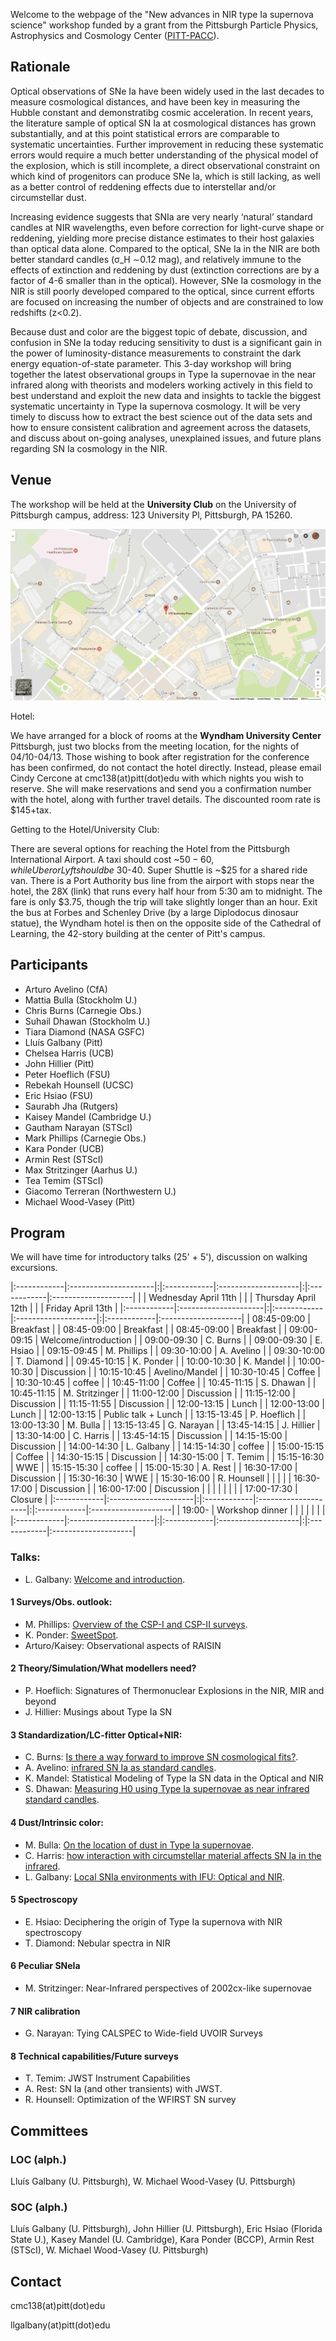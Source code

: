 Welcome to the webpage of the "New advances in NIR type Ia supernova science" workshop funded by a grant from the Pittsburgh Particle Physics, Astrophysics and Cosmology Center ([PITT-PACC](http://www.physicsandastronomy.pitt.edu/pittpacc)).

## Rationale

Optical observations of SNe Ia have been widely used in the last decades to measure cosmological distances, and have been key in measuring the Hubble constant and demonstratibg cosmic acceleration. In recent years, the literature sample of optical SN Ia at cosmological distances has grown substantially, and at this point statistical errors are comparable to systematic uncertainties. Further improvement in reducing these systematic errors would require a much better understanding of the physical model of the explosion, which is still incomplete, a direct observational constraint on which kind of progenitors can produce SNe Ia, which is still lacking, as well as a better control of reddening effects due to interstellar and/or circumstellar dust.

Increasing evidence suggests that SNIa are very nearly ‘natural’ standard candles at NIR wavelengths, even before correction for light-curve shape or reddening, yielding more precise distance estimates to their host galaxies than optical data alone. Compared to the optical, SNe Ia in the NIR are both better standard candles (σ_H ∼0.12 mag), and relatively immune to the effects of extinction and reddening by dust (extinction corrections are by a factor of 4-6 smaller than in the optical). However, SNe Ia cosmology in the NIR is still poorly developed compared to the optical, since current efforts are focused on increasing the number of objects and are constrained to low redshifts (z<0.2).

Because dust and color are the biggest topic of debate, discussion, and confusion in SNe Ia today reducing sensitivity to dust is a significant gain in the power of luminosity-distance measurements to constraint the dark energy equation-of-state parameter. This 3-day workshop will bring together the latest observational groups in Type Ia supernovae in the near infrared along with theorists and modelers working actively in this field to best understand and exploit the new data and insights to tackle the biggest systematic
uncertainty in Type Ia supernova cosmology. It will be very timely to discuss how to extract the best science out of the data sets and how to ensure consistent calibration and agreement across the datasets, and discuss about on-going analyses, unexplained issues, and future plans regarding SN Ia cosmology in the NIR.

## Venue

The workshop will be held at the **University Club** on the University of Pittsburgh campus, address: 123 University Pl, Pittsburgh, PA 15260. 

[![](https://raw.githubusercontent.com/snianir/webpage/master/map.png)](https://www.google.com/maps/place/123+University+Pl,+Pittsburgh,+PA+15213/@40.4441628,-79.9567206,16.79z/data=!4m13!1m7!3m6!1s0x8834f22915b10c2f:0x4034aeb788d64a44!2s123+University+Pl,+Pittsburgh,+PA+15213!3b1!8m2!3d40.444211!4d-79.9568323!3m4!1s0x8834f22915b10c2f:0x4034aeb788d64a44!8m2!3d40.444211!4d-79.9568323?hl=en)

Hotel:

We have arranged for a block of rooms at the **Wyndham University Center** Pittsburgh, just two blocks from the meeting location, for the nights of 04/10-04/13.  Those wishing to book after registration for the conference has been confirmed, do not contact the hotel directly. Instead, please email Cindy Cercone at cmc138(at)pitt(dot)edu with which nights you wish to reserve. She will make reservations and send you a confirmation number with the hotel, along with further travel details.  The discounted room rate is $145+tax.

Getting to the Hotel/University Club:

There are several options for reaching the Hotel from the Pittsburgh International Airport.  A taxi should cost ~$50-60, while Uber or Lyft should be ~$30-40.  Super Shuttle is ~$25 for a shared ride van.  There is a Port Authority bus line from the airport with stops near the hotel, the 28X (link) that runs every half hour from 5:30 am to midnight.  The fare is only $3.75, though the trip will take slightly longer than an hour. Exit the bus at Forbes and Schenley Drive (by a large Diplodocus dinosaur statue), the Wyndham hotel is then on the opposite side of the Cathedral of Learning, the 42-story building at the center of Pitt's campus.


## Participants

- Arturo Avelino (CfA)
- Mattia Bulla (Stockholm U.)
- Chris Burns (Carnegie Obs.)
- Suhail Dhawan (Stockholm U.)
- Tiara Diamond (NASA GSFC)
- Lluís Galbany (Pitt)
- Chelsea Harris (UCB)
- John Hillier (Pitt)
- Peter Hoeflich (FSU)
- Rebekah Hounsell (UCSC)
- Eric Hsiao (FSU)
- Saurabh Jha (Rutgers)
- Kaisey Mandel (Cambridge U.)
- Gautham Narayan (STScI)
- Mark Phillips (Carnegie Obs.)
- Kara Ponder (UCB)
- Armin Rest (STScI)
- Max Stritzinger (Aarhus U.)
- Tea Temim (STScI)
- Giacomo Terreran (Northwestern U.)
- Michael Wood-Vasey (Pitt)


## Program

We will have time for introductory talks (25' + 5'), discussion on walking excursions. 

|:------------|:---------------------|:|:------------|:--------------------|:|:------------|:--------------------|
|             | Wednesday April 11th | |             | Thursday April 12th | |             | Friday  April 13th  |
|:------------|:---------------------|:|:------------|:--------------------|:|:------------|:--------------------|
| 08:45-09:00 | Breakfast            | | 08:45-09:00 | Breakfast           | | 08:45-09:00 | Breakfast           |
| 09:00-09:15 | Welcome/introduction | | 09:00-09:30 | C. Burns            | | 09:00-09:30 | E. Hsiao            |
| 09:15-09:45 | M. Phillips          | | 09:30-10:00 | A. Avelino          | | 09:30-10:00 | T. Diamond          |
| 09:45-10:15 | K. Ponder            | | 10:00-10:30 | K. Mandel           | | 10:00-10:30 | Discussion          |
| 10:15-10:45 | Avelino/Mandel       | | 10:30-10:45 | Coffee              | | 10:30-10:45 | coffee              |
| 10:45-11:00 | Coffee               | | 10:45-11:15 | S. Dhawan           | | 10:45-11:15 | M. Stritzinger      |
| 11:00-12:00 | Discussion           | | 11:15-12:00 | Discussion          | | 11:15-11:55 | Discussion          |
| 12:00-13:15 | Lunch                | | 12:00-13:00 | Lunch               | | 12:00-13:15 | Public talk + Lunch |
| 13:15-13:45 | P. Hoeflich          | | 13:00-13:30 | M. Bulla            | | 13:15-13:45 | G. Narayan          |
| 13:45-14:15 | J. Hillier           | | 13:30-14:00 | C. Harris           | | 13:45-14:15 | Discussion          |
| 14:15-15:00 | Discussion           | | 14:00-14:30 | L. Galbany          | | 14:15-14:30 | coffee              |
| 15:00-15:15 | Coffee               | | 14:30-15:15 | Discussion          | | 14:30-15:00 | T. Temim            |
| 15:15-16:30 | WWE                  | | 15:15-15:30 | coffee              | | 15:00-15:30 | A. Rest             |
| 16:30-17:00 | Discussion           | | 15:30-16:30 | WWE                 | | 15:30-16:00 | R. Hounsell         |
|             |                      | | 16:30-17:00 | Discussion          | | 16:00-17:00 | Discussion          |
|             |                      | |             |                     | | 17:00-17:30 | Closure             |
|:------------|:---------------------|:|:------------|:--------------------|:|:------------|:--------------------|
| 19:00-      | Workshop dinner      | |             |                     | |             |                     |
|:------------|:---------------------|:|:------------|:--------------------|:|:------------|:--------------------|

### Talks:

- L. Galbany: [Welcome and introduction](https://github.com/snianir/talks/raw/master/Galbany_Introduction.pdf).

#### 1 Surveys/Obs. outlook: 

- M. Phillips: [Overview of the CSP-I and CSP-II surveys](https://github.com/snianir/talks/raw/master/Phillips_CSP.pdf).
- K. Ponder: [SweetSpot](https://github.com/snianir/talks/raw/master/Ponder_SweetSpot.pdf).
- Arturo/Kaisey: Observational aspects of RAISIN

#### 2 Theory/Simulation/What modellers need?

- P. Hoeflich: Signatures of Thermonuclear Explosions in the NIR, MIR and beyond
- J. Hillier: Musings about Type Ia SN

#### 3 Standardization/LC-fitter Optical+NIR:

- C. Burns: [Is there a way forward to improve SN cosmological fits?](https://github.com/snianir/talks/raw/master/Burns_snoopy.pdf).
- A. Avelino: [infrared SN Ia as standard candles](https://github.com/snianir/talks/raw/master/Avelino_CfA.pdf).
- K. Mandel: Statistical Modeling of Type Ia SN data in the Optical and NIR
- S. Dhawan: [Measuring H0 using Type Ia supernovae as near infrared standard candles](https://github.com/snianir/talks/raw/master/Dhawan_H0.pdf).

#### 4 Dust/Intrinsic color: 

- M. Bulla: [On the location of dust in Type Ia supernovae](https://github.com/snianir/talks/raw/master/Bulla_dust.pdf).
- C. Harris: [how interaction with circumstellar material affects SN Ia in the infrared](https://github.com/snianir/talks/raw/master/Harris_CSM.pdf).
- L. Galbany: [Local SNIa environments with IFU: Optical and NIR](https://github.com/snianir/talks/raw/master/Galbany_IFS.pdf).

#### 5 Spectroscopy

- E. Hsiao: Deciphering the origin of Type Ia supernova with NIR spectroscopy
- T. Diamond: Nebular spectra in NIR

#### 6 Peculiar SNeIa

- M. Stritzinger: Near-Infrared perspectives of 2002cx-like supernovae

#### 7 NIR calibration

- G. Narayan: Tying CALSPEC to Wide-field UVOIR Surveys

#### 8 Technical capabilities/Future surveys

- T. Temim: JWST Instrument Capabilities
- A. Rest: SN Ia (and other transients) with JWST.
- R. Hounsell: Optimization of the WFIRST SN survey

## Committees

### LOC (alph.)

Lluís Galbany (U. Pittsburgh), W. Michael Wood-Vasey (U. Pittsburgh)

### SOC (alph.)

Lluís Galbany (U. Pittsburgh), John Hillier (U. Pittsburgh), Eric Hsiao (Florida State U.), Kasey Mandel (U. Cambridge), Kara Ponder (BCCP), Armin Rest (STScI), W. Michael Wood-Vasey (U. Pittsburgh)

## Contact

cmc138(at)pitt(dot)edu

llgalbany(at)pitt(dot)edu
